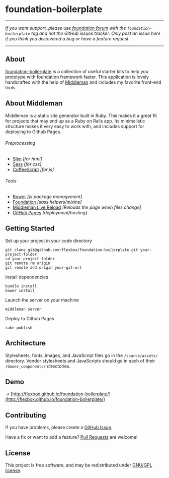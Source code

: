 # foundation-boilerplate

- - -

_If you want support, please use [foundation forum](http://foundation.zurb.com/forum) with the `foundation-boilerplate` tag and not the GitHub issues tracker. Only post an issue here if you think you discovered a bug or have a feature request._

- - -

## About

[foundation-boilerplate](http://flexbox.github.io/foundation-boilerplate/) is a collection of useful starter kits to help you prototype with foundation framework faster.
This application is lovely handcrafted with the help of [Middleman](http://middlemanapp.com) and includes my favorite front-end tools.

## About Middleman

Middleman is a static site generator built in Ruby. This makes it a great fit for projects that may end up as a Ruby on Rails app. Its minimalistic structure makes it very easy to work with, and includes support for deploying to Github Pages.

###### Preprocessing

- [Slim](http://slim-lang.com) *[for html]*
- [Sass](http://sass-lang.com) *[for css]*
- [CoffeeScript](http://coffeescript.org) *[for js]*

###### Tools

- [Bower](http://bower.io) *[js package management]*
- [Foundation](http://foundation.zurb.com/) *[sass helpers/mixins]*
- [Middleman Live Reload](https://github.com/middleman/middleman-livereload) *[Reloads the page when files change]*
- [GitHub Pages](http://pages.github.com) *[deployment/hosting]*

## Getting Started

Set up your project in your code directory

    git clone git@github.com:flexbox/foundation-boilerplate.git your-project-folder
    cd your-project-folder
    git remote rm origin
    git remote add origin your-git-url


Install dependencies

    bundle install
    bower install

Launch the server on your machine

    middleman server

Deploy to Github Pages

    rake publish

## Architecture

Stylesheets, fonts, images, and JavaScript files go in the `/source/assets/` directory.
Vendor stylesheets and JavaScripts should go in each of their `/bower_components/` directories.

## Demo

→ [http://flexbox.github.io/foundation-boilerplate/](http://flexbox.github.io/foundation-boilerplate/)

## Contributing

If you have problems, please create a [GitHub Issue](https://github.com/flexbox/foundation-boilerplate/issues).

Have a fix or want to add a feature? [Pull Requests](https://github.com/flexbox/foundation-boilerplate/pulls) are welcome!

## License

This project is free software, and may be redistributed under [GNU/GPL license](LICENSE.md).
